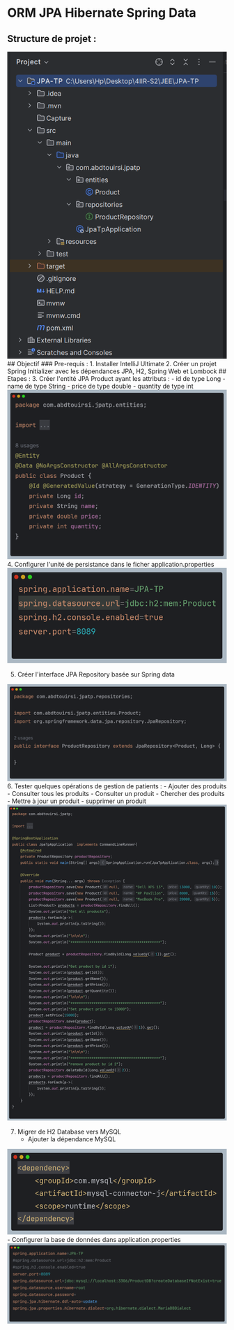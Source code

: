 # ORM JPA Hibernate Spring Data
<h2>Structure de projet : </h2>
<img src="Capture/capture1.png" alt="Structure du projet">
## Objectif
### Pre-requis : 
1. Installer IntelliJ Ultimate
2. Créer un projet Spring Initializer avec les dépendances JPA, H2, Spring Web et Lombock
## Etapes : 
3. Créer l'entité JPA Product ayant les attributs :
   - id de type Long
   - name de type String
   - price de type double
   - quantity de type int<br>
   
<img src="Capture/capture2.png" alt="Product">
4. Configurer l'unité de persistance dans le ficher application.properties
<img src="Capture/capture3.png" alt="application.properties">

5. Créer l'interface JPA Repository basée sur Spring data

<img src="Capture/capture4.png" alt="ProductRepository">
6. Tester quelques opérations de gestion de patients :
    - Ajouter des produits
    - Consulter tous les produits
    - Consulter un produit
    - Chercher des produits
    - Mettre à jour un produit
    - supprimer un produit
<img src="Capture/capture5.png" alt="ProductRepository">

7. Migrer de H2 Database vers MySQL
    - Ajouter la dépendance MySQL
<img src="Capture/capture7.png" alt="ProductRepository">
    - Configurer la base de données dans application.properties
<img src="Capture/capture6.png" alt="ProductRepository">
